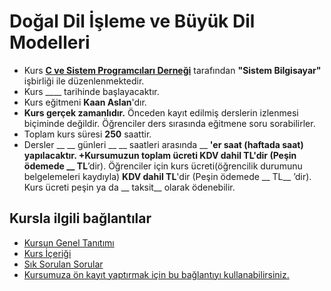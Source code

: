 # Doğal Dil İşleme ve Büyük Dil Modelleri


+ Kurs __[C ve Sistem Programcıları Derneği](http://www.csystem.org/)__ tarafından __"Sistem Bilgisayar"__ işbirliği ile düzenlenmektedir.
+ Kurs ____ tarihinde başlayacaktır.
+ Kurs eğitmeni __Kaan Aslan__'dır.
+ __Kurs gerçek zamanlıdır.__ Önceden kayıt edilmiş derslerin izlenmesi biçiminde değildir. Öğrenciler ders sırasında eğitmene soru sorabilirler.
+ Toplam kurs süresi __250__ saattir. 
+ Dersler __ __ günleri __ __ saatleri arasında __ __'er saat __(haftada  saat)__ yapılacaktır. 
+Kursumuzun toplam ücreti __KDV dahil  TL__'dir (Peşin ödemede __  TL__’dir). Öğrenciler için kurs ücreti(öğrencilik durumunu belgelemeleri kaydıyla) __KDV dahil  TL__'dir (Peşin ödemede __  TL__ ’dir). Kurs ücreti peşin ya da __ taksit__ olarak ödenebilir.


## Kursla ilgili bağlantılar
+ [Kursun Genel Tanıtımı](https://github.com/CSD-1993/Dogal-Dil-Isleme-ve-Buyuk-Dil-Modelleri/blob/main/kurs_tanitimi.md)
+ [Kurs İçeriği](https://github.com/CSD-1993/Dogal-Dil-Isleme-ve-Buyuk-Dil-Modelleri/blob/main/kurs_icerigi.md)
+ [Sık Sorulan Sorular](https://github.com/CSD-1993/Dogal-Dil-Isleme-ve-Buyuk-Dil-Modelleri/blob/main/sss.md)
+ [Kursumuza ön kayıt yaptırmak için bu bağlantıyı kullanabilirsiniz.]()

